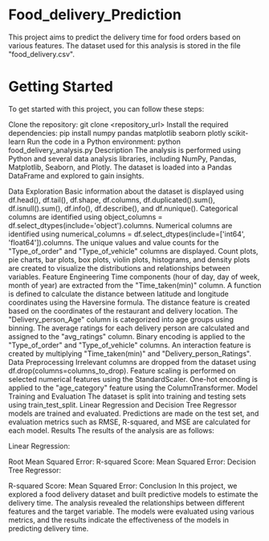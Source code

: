 # Food_delivery_Prediction
This project aims to predict the delivery time for food orders based on various features. The dataset used for this analysis is stored in the file "food_delivery.csv".

# Getting Started
To get started with this project, you can follow these steps:

Clone the repository: git clone <repository_url>
Install the required dependencies: pip install numpy pandas matplotlib seaborn plotly scikit-learn 
Run the code in a Python environment: python food_delivery_analysis.py
Description
The analysis is performed using Python and several data analysis libraries, including NumPy, Pandas, Matplotlib, Seaborn, and Plotly. The dataset is loaded into a Pandas DataFrame and explored to gain insights.

Data Exploration
Basic information about the dataset is displayed using df.head(), df.tail(), df.shape, df.columns, df.duplicated().sum(), df.isnull().sum(), df.info(), df.describe(), and df.nunique().
Categorical columns are identified using object_columns = df.select_dtypes(include='object').columns.
Numerical columns are identified using numerical_columns = df.select_dtypes(include=['int64', 'float64']).columns.
The unique values and value counts for the "Type_of_order" and "Type_of_vehicle" columns are displayed.
Count plots, pie charts, bar plots, box plots, violin plots, histograms, and density plots are created to visualize the distributions and relationships between variables.
Feature Engineering
Time components (hour of day, day of week, month of year) are extracted from the "Time_taken(min)" column.
A function is defined to calculate the distance between latitude and longitude coordinates using the Haversine formula.
The distance feature is created based on the coordinates of the restaurant and delivery location.
The "Delivery_person_Age" column is categorized into age groups using binning.
The average ratings for each delivery person are calculated and assigned to the "avg_ratings" column.
Binary encoding is applied to the "Type_of_order" and "Type_of_vehicle" columns.
An interaction feature is created by multiplying "Time_taken(min)" and "Delivery_person_Ratings".
Data Preprocessing
Irrelevant columns are dropped from the dataset using df.drop(columns=columns_to_drop).
Feature scaling is performed on selected numerical features using the StandardScaler.
One-hot encoding is applied to the "age_category" feature using the ColumnTransformer.
Model Training and Evaluation
The dataset is split into training and testing sets using train_test_split.
Linear Regression and Decision Tree Regressor models are trained and evaluated.
Predictions are made on the test set, and evaluation metrics such as RMSE, R-squared, and MSE are calculated for each model.
Results
The results of the analysis are as follows:

Linear Regression:

Root Mean Squared Error: <RMSE value>
R-squared Score: <R-squared value>
Mean Squared Error: <MSE value>
Decision Tree Regressor:

R-squared Score: <R-squared value>
Mean Squared Error: <MSE value>
Conclusion
In this project, we explored a food delivery dataset and built predictive models to estimate the delivery time. The analysis revealed the relationships between different features and the target variable. The models were evaluated using various metrics, and the results indicate the effectiveness of the models in predicting delivery time.
